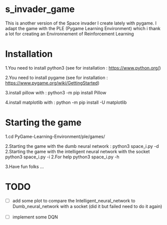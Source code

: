 # s_invader_game
This is another version of the Space invader I create lately with pygame.
I adapt the game with the PLE (Pygame Learning Environment) which i thank a lot for creating an Environnement of Reinforcement Learning

# Installation
1.You need to install python3 (see for installation : https://www.python.org/)

2.You need to install pygame (see for installation : https://www.pygame.org/wiki/GettingStarted)

3.install pillow with : python3 -m pip install Pillow

4.install matplotlib with : python -m pip install -U matplotlib

# Starting the game

1.cd PyGame-Learning-Environment/ple/games/

2.Starting the game with the dumb neural network :
   python3 space_i.py -d
2.Starting the game with the intelligent neural network with the socket
  python3 space_i.py -i 
2.For help
  python3 space_i.py -h

3.Have fun folks ...


# TODO

- [ ] add some plot to compare the Intelligent_neural_network to Dumb_neural_network with a socket (did it but failed need to do it again) <br> </br>
- [ ] implement some DQN
